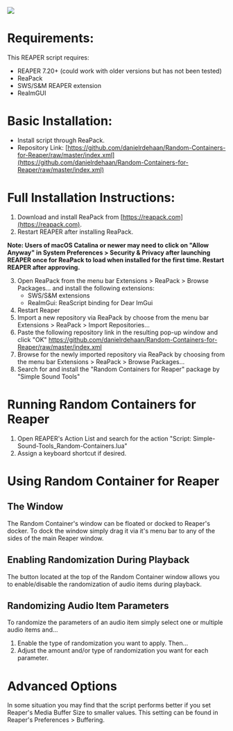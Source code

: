 [![](https://img.youtube.com/vi/GTxrmEj5frs/0.jpg)](https://youtu.be/GTxrmEj5frs?si=mKpRhymZN-J_Dc-s)

# Requirements:
This REAPER script requires:
 - REAPER 7.20+ (could work with older versions but has not been tested)
 - ReaPack
 - SWS/S&M REAPER extension
 - ReaImGUI
 

# Basic Installation:
 - Install script through ReaPack.
 - Repository Link: [https://github.com/danielrdehaan/Random-Containers-for-Reaper/raw/master/index.xml](https://github.com/danielrdehaan/Random-Containers-for-Reaper/raw/master/index.xml)

# Full Installation Instructions:

1. Download and install ReaPack from [https://reapack.com](https://reapack.com). 
2. Restart REAPER after installing ReaPack.

**Note: Users of macOS Catalina or newer may need to click on "Allow Anyway" in System Preferences > Security & Privacy after launching REAPER once for ReaPack to load when installed for the first time. Restart REAPER after approving.**

3. Open ReaPack from the menu bar Extensions > ReaPack > Browse Packages... and install the following extensions:
	- SWS/S&M extensions
	- ReaImGui: ReaScript binding for Dear ImGui
4. Restart Reaper
5. Import a new repository via ReaPack by choose from the menu bar Extensions > ReaPack > Import Repositories...
6. Paste the following repository link in the resulting pop-up window and click "OK"
    https://github.com/danielrdehaan/Random-Containers-for-Reaper/raw/master/index.xml
7. Browse for the newly imported repository via ReaPack by choosing from the menu bar Extensions > ReaPack > Browse Packages...
8. Search for and install the "Random Containers for Reaper" package by "Simple Sound Tools"

# Running Random Containers for Reaper

1. Open REAPER's Action List and search for the action "Script: Simple-Sound-Tools_Random-Containers.lua"
2. Assign a keyboard shortcut if desired.

# Using Random Container for Reaper

## The Window

The Random Container's window can be floated or docked to Reaper's docker. To dock the window simply drag it via it's menu bar to any of the sides of the main Reaper window.

## Enabling Randomization During Playback

The button located at the top of the Random Container window allows you to enable/disable the randomization of audio items during playback.

## Randomizing Audio Item Parameters

To randomize the parameters of an audio item simply select one or multiple audio items and...
1. Enable the type of randomization you want to apply. Then...
2. Adjust the amount and/or type of randomization you want for each parameter.

# Advanced Options

In some situation you may find that the script performs better if you set Reaper's Media Buffer Size to smaller values. This setting can be found in Reaper's Preferences > Buffering.
